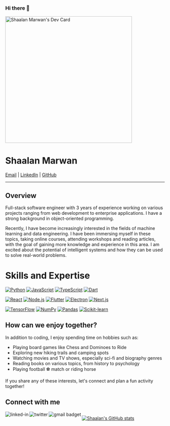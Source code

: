 ### Hi there 👋

<!--
**ShaalanMarwan/ShaalanMarwan** is a ✨ _special_ ✨ repository because its `README.md` (this file) appears on your GitHub profile.

<!-- Here are some ideas to get you started:-->

<!-- <h1 style="center">Hi there , I am Shaalan Marwan</h1> -->
<!-- - 🔭 I’m currently working on software developer </br> -->
<!-- - 🌱 I’m currently learning to be Full Stack developer </br>  -->
<!-- -- 👯 I’m looking to collaborate on ... </br> -->
<!-- - 🤔 I’m looking for help with advance topics</br> -->
<!-- - 💬 Ask me about -->
<!-- - 😄 Pronouns: ... -->
<!-- - ⚡ Fun fact: ... -->
<a href="https://app.daily.dev/shaalan"><img src="https://api.daily.dev/devcards/a6baaecbf8444a11b0057e4d0351bb29.png?r=k8d" width="400" alt="Shaalan Marwan's Dev Card"/></a>

# Shaalan Marwan

[Email](mailto:shaalanmarwan98@gmail.com) | [LinkedIn](https://www.linkedin.com/in/shaalanmarwan/) | [GitHub](https://github.com/ShaalanMarwan)

---

## Overview
Full-stack software engineer with 3 years of experience working on various projects ranging from web development to enterprise applications. I have a strong background in object-oriented programming.

Recently, I have become increasingly interested in the fields of machine learning and data engineering. I have been immersing myself in these topics, taking online courses, attending workshops and reading articles, with the goal of gaining more knowledge and experience in this area. I am excited about the potential of intelligent systems and how they can be used to solve real-world problems.

# Skills and Expertise

[![Python](https://img.shields.io/badge/-Python-3776AB?style=flat-square&logo=python&logoColor=white)](https://www.python.org/)
[![JavaScript](https://img.shields.io/badge/-JavaScript-F7DF1E?style=flat-square&logo=javascript&logoColor=white)](https://developer.mozilla.org/en-US/docs/Web/JavaScript)
[![TypeScript](https://img.shields.io/badge/-TypeScript-3178C6?style=flat-square&logo=typescript&logoColor=white)](https://www.typescriptlang.org/)
[![Dart](https://img.shields.io/badge/-Dart-0175C2?style=flat-square&logo=dart&logoColor=white)](https://dart.dev/)


[![React](https://img.shields.io/badge/-ReactJS-61DAFB?style=flat-square&logo=react&logoColor=white)](https://reactjs.org/)
[![Node.js](https://img.shields.io/badge/-NodeJS-339933?style=flat-square&logo=node.js&logoColor=white)](https://nodejs.org/)
[![Flutter](https://img.shields.io/badge/-Flutter-02569B?style=flat-square&logo=flutter&logoColor=white)](https://flutter.dev/)
[![Electron](https://img.shields.io/badge/-ElectronJS-47848F?style=flat-square&logo=electron&logoColor=white)](https://www.electronjs.org/)
[![Next.js](https://img.shields.io/badge/-NextJS-000000?style=flat-square&logo=next.js&logoColor=white)](https://nextjs.org/)


[![TensorFlow](https://img.shields.io/badge/-TensorFlow-FF6F00?style=flat-square&logo=tensorflow&logoColor=white)](https://www.tensorflow.org/)
[![NumPy](https://img.shields.io/badge/-NumPy-013243?style=flat-square&logo=numpy&logoColor=white)](https://numpy.org/)
[![Pandas](https://img.shields.io/badge/-Pandas-150458?style=flat-square&logo=pandas&logoColor=white)](https://pandas.pydata.org/)
[![Scikit-learn](https://img.shields.io/badge/-Scikit--learn-F7931E?style=flat-square&logo=scikit-learn&logoColor=white)](https://scikit-learn.org/)

## How can we enjoy together?

In addition to coding, I enjoy spending time on hobbies such as:

- Playing board games like Chess and Dominoes to Ride
- Exploring new hiking trails and camping spots
- Watching movies and TV shows, especially sci-fi and biography genres
- Reading books on various topics, from history to psychology
- Playing football ⚽️ match or riding horse

If you share any of these interests, let's connect and plan a fun activity together!
 

## Connect with me
[<img align="left" alt="linked-in" src="https://img.shields.io/badge/linkedin-%230077B5.svg?&style=for-the-badge&logo=linkedin&logoColor=white" />](https://www.linkedin.com/in/shaalanmarwan/)
[<img align="left" alt="twitter" src="https://img.shields.io/badge/twitter-%231DA1F2.svg?&style=for-the-badge&logo=twitter&logoColor=white" />](https://twitter.com/shaalan_marwan)
[<img align="left" alt="gmail badget" src="https://img.shields.io/badge/Gmail-D14836?style=for-the-badge&logo=gmail&logoColor=white" />](mailto:salsanjary@gmail.com)


##

[![Shaalan's GitHub stats](https://github-readme-stats.vercel.app/api?username=ShaalanMarwan&show_icons=true&theme=radical)](https://github.com/shaalanmarwan98/github-readme-stats)



